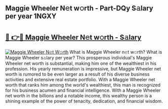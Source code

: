 ## Maggie Wheeler N𝚎t w𝚘rth - Part-DQy S𝚊lary per year 1NGXY

# <h2><a href="http://gc5alu.nevu.top/?p=Maggie+Wheeler">🔗 👉🔴 Maggie Wheeler N𝚎t w𝚘rth - S𝚊lary</a></h2>

[![Maggie Wheeler N𝚎t W𝚘rth](https://i.imgur.com/Oavwk0R.jpeg)](http://gc5alu.nevu.top/?p=Maggie+Wheeler)
What is Maggie Wheeler n𝚎t w𝚘rth? What is Maggie Wheeler s𝚊lary per year?
This prosperous individual's Maggie Wheeler net worth is substantial, making him one of the wealthiest in his profession. His yearly remuneration is impressive, but Maggie Wheeler net worth is rumored to be even larger as a result of his diverse business activities and extensive real estate portfolio. With a Maggie Wheeler net worth that ranks him among the world's wealthiest, this man is recognized for his business acumen and financial intelligence. With a Maggie Wheeler net worth in the billions and a notable income, this wealthy person is a shining example of the power of tenacity, dedication, and financial wisdom.
